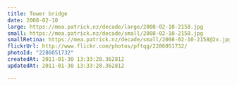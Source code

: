 ```yaml
---
title: Tower bridge
date: 2008-02-10
large: https://mea.patrick.nz/decade/large/2008-02-10-2158.jpg
small: https://mea.patrick.nz/decade/small/2008-02-10-2158.jpg
smallRetina: https://mea.patrick.nz/decade/small/2008-02-10-2158@2x.jpg
flickrUrl: http://www.flickr.com/photos/pftqg/2286051732/
photoId: "2286051732"
createdAt: 2011-01-30 13:33:28.362812
updatedAt: 2011-01-30 13:33:28.362812

---
```



